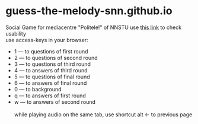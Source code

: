 # guess-the-melody-snn.github.io
Social Game for mediacentre "Politele!" of NNSTU
use <a href="https://sannoization.github.io/guess-the-melody-snn.github.io">this link</a> to check usability
<br>
use access-keys in your browser:
<ul>
  <li>1 — to questions of first round</li>
  <li>2 — to questions of second round</li>
  <li>3 — to questions of third round</li>
  <li>4 — to answers of third round</li>
  <li>5 — to questions of final round</li>
  <li>6 — to answers of final round</li>
  <li>0 — to background</li>
  <li>q — to answers of first round</li>
  <li>w — to answers of second round</li>
</ol>
<br>
while playing audio on the same tab, use shortcut alt ← to previous page 
